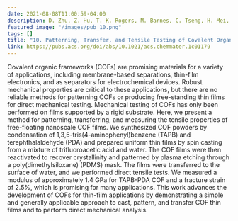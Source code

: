 ```yaml
---
date: 2021-08-08T11:00:59-04:00
description: D. Zhu, Z. Hu, T. K. Rogers, M. Barnes, C. Tseng, H. Mei, L. M. Sassi, Z. Zhang, M. M. Rahman, P. M. Ajayan, R. Verduzco
featured_image: "/images/pub_10.png"
tags: []
title: "10. Patterning, Transfer, and Tensile Testing of Covalent Organic Framework Films with Nanoscale Thickness"
link: https://pubs.acs.org/doi/abs/10.1021/acs.chemmater.1c01179
---
```


Covalent organic frameworks (COFs) are promising materials for a variety of applications, including membrane-based separations, thin-film electronics, and as separators for electrochemical devices. Robust mechanical properties are critical to these applications, but there are no reliable methods for patterning COFs or producing free-standing thin films for direct mechanical testing. Mechanical testing of COFs has only been performed on films supported by a rigid substrate. Here, we present a method for patterning, transferring, and measuring the tensile properties of free-floating nanoscale COF films. We synthesized COF powders by condensation of 1,3,5-tris(4-aminophenyl)benzene (TAPB) and terephthalaldehyde (PDA) and prepared uniform thin films by spin casting from a mixture of trifluoroacetic acid and water. The COF films were then reactivated to recover crystallinity and patterned by plasma etching through a poly(dimethylsiloxane) (PDMS) mask. The films were transferred to the surface of water, and we performed direct tensile tests. We measured a modulus of approximately 1.4 GPa for TAPB-PDA COF and a fracture strain of 2.5%, which is promising for many applications. This work advances the development of COFs for thin-film applications by demonstrating a simple and generally applicable approach to cast, pattern, and transfer COF thin films and to perform direct mechanical analysis.
